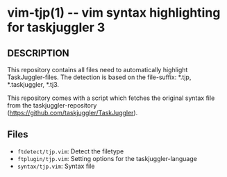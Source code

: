 vim-tjp(1) -- vim syntax highlighting for taskjuggler 3
=======================================================

## DESCRIPTION

This repository contains all files need to automatically highlight
TaskJuggler-files. The detection is based on the file-suffix: *.tjp,
*.taskjuggler, *.tj3.

This repository comes with a script which fetches the original syntax file from
the taskjuggler-repository (https://github.com/taskjuggler/TaskJuggler).

## Files
  * `ftdetect/tjp.vim`: Detect the filetype
  * `ftplugin/tjp.vim`: Setting options for the taskjuggler-language
  * `syntax/tjp.vim`: Syntax file 
